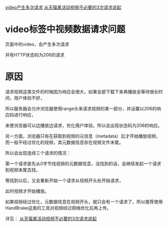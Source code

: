 [video产生多次请求](https://segmentfault.com/q/1010000005932321)
[从天猫某活动视频不必要的3次请求说起](https://www.zhangxinxu.com/wordpress/2018/12/video-moov-box/)


# video标签中视频数据请求问题

页面中的video，会产生多次请求 

并有HTTP状态码为206的请求


# 原因

请求视频这类文件的时候因为响应会很大，如果全部下载下来再播放会等待很长时间，用户体验不好，

所以服务器会允许浏览器使用range头来请求视频的某一部分，并设置以206的响应码进行响应，

来使浏览器可以边播放边请求，优化用户体验。所以会出现状态码为206的响应。


另一方面，浏览器只有在获取到视频的元信息（metadata）后才开始播放视频，而一般不经过优化的视频，其元数据信息存在视频文件末尾。

所以会出现连续三个请求的情况：

第一个请求是先从0字节找视频的元数据信息，没找到的话，会继续发起一个请求到视频末尾去找，

等找到以后，又会重新开始一个请求从视频开头处开始请求，

此时视频才开始播放。

如果视频经过优化，元数据信息在视频开头，就只会有一个请求了，所以推荐使用HandBrake这类的工具对视频经过网络优化后再上传。

详见：
[从天猫某活动视频不必要的3次请求说起](https://www.zhangxinxu.com/wordpress/2018/12/video-moov-box/)